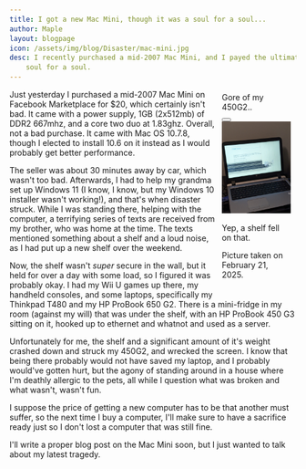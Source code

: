 ```yaml
---
title: I got a new Mac Mini, though it was a soul for a soul...
author: Maple
layout: blogpage
icon: /assets/img/blog/Disaster/mac-mini.jpg
desc: I recently purchased a mid-2007 Mac Mini, and I payed the ultimate price. It was a 
    soul for a soul.
---
```


<div class="window" style="float: right; max-width: 24%; margin: 1% 2% 1% 2%">
    <div class="title-bar">
        <div class="title-bar-text">Gore of my 450G2..</div>
        <div class="title-bar-controls">
            <button aria-label="Close"></button>
        </div>
    </div>
    <div class="window-body">
        <img src="/assets/img/blog/Disaster/laptop-display.jpg" style="max-width: 100%"/>
    </div>
      <div class="status-bar">
        <p class="status-bar-field">Yep, a shelf fell on that.</p>
        <p class="status-bar-field">Picture taken on February 21, 2025.</p>
      </div>
</div>


Just yesterday I purchased a mid-2007 Mac Mini on Facebook Marketplace for $20, which
certainly isn't bad. It came with a power supply, 1GB (2x512mb) of DDR2 667mhz, and a 
core two duo at 1.83ghz. Overall, not a bad purchase. It came with Mac OS 10.7.8, 
though I elected to install 10.6 on it instead as I would probably get better 
performance.

The seller was about 30 minutes away by car, which wasn't too bad. Afterwards, I had
to help my grandma set up Windows 11 (I know, I know, but my Windows 10 installer
wasn't working!), and that's when disaster struck. While I was standing there, helping
with the computer, a terrifying series of texts are received from my brother, who was 
home at the time. The texts mentioned something about a shelf and a loud noise, as 
I had put up a new shelf over the weekend.

Now, the shelf wasn't *super* secure in the wall, but it held for over a day with some load,
so I figured it was probably okay. I had my Wii U games up there, my handheld consoles,
and some laptops, specifically my Thinkpad T480 and my HP ProBook 650 G2. There is a 
mini-fridge in my room (against my will) that was under the shelf, with an HP ProBook
450 G3 sitting on it, hooked up to ethernet and whatnot and used as a server.

Unfortunately for me, the shelf and a significant amount of it's weight crashed down and struck my 450G2, and wrecked the screen.
I know that being there probably would not have saved my laptop, and I probably
would've gotten hurt, but the agony of standing around in a house where I'm deathly allergic
to the pets, all while I question what was broken and what wasn't, wasn't fun. 

I suppose the price of getting a new computer has to be that another must suffer, so 
the next time I buy a computer, I'll make sure to have a sacrifice ready just so I don't 
lost a computer that was still fine.

I'll write a proper blog post on the Mac Mini soon, but I just wanted to talk about my
latest tragedy.
